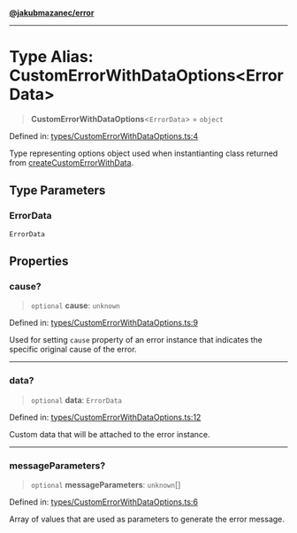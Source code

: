 [**@jakubmazanec/error**](../README.md)

---

# Type Alias: CustomErrorWithDataOptions\<ErrorData\>

> **CustomErrorWithDataOptions**\<`ErrorData`\> = `object`

Defined in:
[types/CustomErrorWithDataOptions.ts:4](https://github.com/jakubmazanec/tools/blob/a9ba87d349a220bbed24d161794f90a6ba6009e5/packages/error/source/types/CustomErrorWithDataOptions.ts#L4)

Type representing options object used when instantianting class returned from
[createCustomErrorWithData](../functions/createCustomErrorWithData.md).

## Type Parameters

### ErrorData

`ErrorData`

## Properties

### cause?

> `optional` **cause**: `unknown`

Defined in:
[types/CustomErrorWithDataOptions.ts:9](https://github.com/jakubmazanec/tools/blob/a9ba87d349a220bbed24d161794f90a6ba6009e5/packages/error/source/types/CustomErrorWithDataOptions.ts#L9)

Used for setting `cause` property of an error instance that indicates the specific original cause of
the error.

---

### data?

> `optional` **data**: `ErrorData`

Defined in:
[types/CustomErrorWithDataOptions.ts:12](https://github.com/jakubmazanec/tools/blob/a9ba87d349a220bbed24d161794f90a6ba6009e5/packages/error/source/types/CustomErrorWithDataOptions.ts#L12)

Custom data that will be attached to the error instance.

---

### messageParameters?

> `optional` **messageParameters**: `unknown`[]

Defined in:
[types/CustomErrorWithDataOptions.ts:6](https://github.com/jakubmazanec/tools/blob/a9ba87d349a220bbed24d161794f90a6ba6009e5/packages/error/source/types/CustomErrorWithDataOptions.ts#L6)

Array of values that are used as parameters to generate the error message.
